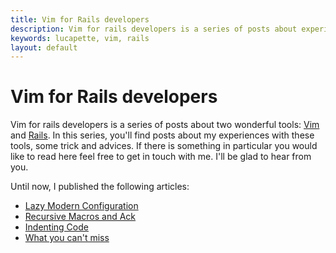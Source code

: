 ```yaml
---
title: Vim for Rails developers
description: Vim for rails developers is a series of posts about experiences with the Vim editor and Ruby on Rails the web framework.
keywords: lucapette, vim, rails
layout: default
---
```

Vim for Rails developers
========================

Vim for rails developers is a series of posts about two wonderful tools: [Vim](www.vim.org) and [Rails](www.rubyonrails.org). In this series, you'll find posts about my experiences with these tools, some trick and advices. If there is something in particular you would like to read here feel free to get in touch with me. I'll be glad to hear from you.

Until now, I published the following articles:

- [Lazy Modern Configuration](/vim/rails/vim-for-rails-developers-lazy-modern-configuration)
- [Recursive Macros and Ack](/vim/rails/vim-for-rails-developers-recursive-macros-and-ack)
- [Indenting Code](/vim/rails/vim-for-rails-developers-indenting-code)
- [What you can't miss](/vim/rails/vim-for-rails-developers-what-you-cant-miss)
